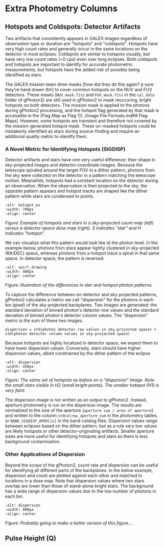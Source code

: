 # Extra Photometry Columns

## Hotspots and Coldspots: Detector Artifacts 

Two artifacts that consistently appears in GALEX images regardless of observation type or duration are "hotspots" and "coldspots". Hotspots have very high count rates and generally occur in the same locations on the detector in most eclipses. Coldspots are similar to hotspots visually, but have very low count rates (~0 cps) even over long eclipses. Both coldspots and hotspots are important to identify for accurate photometric measurements, but hotspots have the added risk of possibly being identified as stars. 

The GALEX mission team drew masks [how did they do this again? p sure they're hand drawn tbh] to cover common hotspots on the NUV and FUV detectors. These masks (`NUV_mask.fits` and `FUV_mask.fits` in the `cal_data` folder of gPhoton2) are still used in gPhoton2 to mask reoccuring, bright hotspots on both detectors. The mission mask is applied to the photons during gPhoton2 processing, and the hotspot flag generated by that mask is accessible in the [Flag Map as Flag 1](../Image File Formats.md## Flag Maps). However, some hotspots are transient and therefore not covered by the mission-generated hotspot mask. These un-masked hotspots could be mistakenly identified as stars during source-finding and require an additional quality metric to identify them. 

### A Novel Metric for Identifying Hotspots (SIGDISP)

Detector artifacts and stars have one very useful difference: their shape in sky-projected images and detector-coordinate images. Because the telescope spiraled around the target FOV in a dither pattern, photons from the sky were collected on the detector in a pattern matching the telescope motion. Meanwhile, hotspots had a constant location on the detector during an observation. When the observation is then projected to the sky, the opposite pattern appears and hotspot tracks are shaped like the dither pattern while stars are condensed to points. 

```{image} figures/dosevsprojimg.png
:alt: hotspot_ex
:width: 700px
:align: center
```
*Figure: Example of hotspots and stars in a sky-projected count map (left) versus a detector-space dose map (right). S indicates "star" and H indicates "hotspot".*

We can visualize what this pattern would look like at the photon level. In the example below, photons from stars appear tightly clustered in sky-projected (RA/DEC) space, whereas photons from a hotspot trace a spiral in that same space. In detector space, the pattern is reversed.

```{image} figures/skyvsdose_drawing.png
:alt: swirl_drawing
:width: 400px
:align: center
```
*Figure: Illustration of the differences in star and hotspot photon patterns.*

To capture the difference between on-detector and sky-projected patterns, gPhoton2 calculates a metric we call "dispersion" for the photons in each bin (pixel) of the sky-projected backplanes. Two images are generated: the standard deviation of binned photon's detector row values and  the standard deviation of binned photon's detector column values. The "dispersion" metric is the sum of these two images. 

` dispersion = std(photon detector row values in sky-projected space) + std(photon detector column values in sky-projected space) `

Because hotspots are highly localized in detector space, we expect them to have lower dispersion values. Conversely, stars should have higher dispersion values, albeit constrained by the dither pattern of the eclipse.

```{image} figures/dispersion.png
:alt: dispersion
:width: 450px
:align: center
```
*Figure: The same set of hotspots as before on a "dispersion" image. Note the small stars visible in H2 (small bright points). The smaller hotspot (H1) is very faint.*

The dispersion image is not written as an output to gPhoton2. Instead, aperture photometry is run on the dispersion image. The results are normalized to the size of the aperture (`aperture sum / area of aperture`) and written to the column `stdcolrow_aperture_sum` in the photometry tables, or `BAND_SIGDISP_APER[ix]` in the band catalog files. Dispersion values range between eclipses based on the dither pattern, but as a rule very low values are likely hotspots or other detector-originating artifacts. Smaller aperture sizes are more useful for identifying hotspots and stars as there is less background contamination. 

### Other Applications of Dispersion 

Beyond the scope of the gPhoton2, count rate and dispersion can be useful for identifying all different parts of the backplanes. In the below example, dispersion and count are plotted against each other and matched to locations in a dose map. Note that dispersion values where two stars overlap are lower than those of stand-alone bright stars. The background has a wide range of dispersion values due to the low number of photons in each bin. 

```{image} figures/disp_map.png
:alt: dispersion
:width: 800px
:align: center
```
*Figure: Probably going to make a better version of this figure....*

## Pulse Height (Q) 


